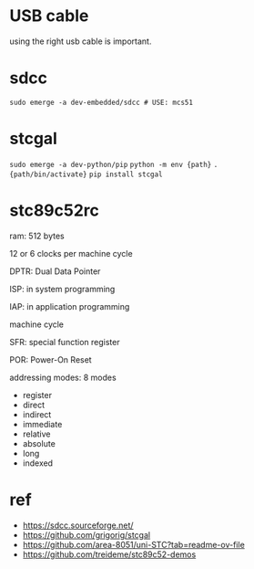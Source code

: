 # USB cable
using the right usb cable is important.

# sdcc
`sudo emerge -a dev-embedded/sdcc # USE: mcs51`

# stcgal
`sudo emerge -a dev-python/pip`
`python -m env {path}`
`. {path/bin/activate}`
`pip install stcgal`

# stc89c52rc
ram: 512 bytes

12 or 6 clocks per machine cycle

DPTR: Dual Data Pointer

ISP: in system programming

IAP: in application programming

machine cycle

SFR: special function register

POR: Power-On Reset

addressing modes: 8 modes
- register
- direct
- indirect
- immediate
- relative
- absolute
- long
- indexed

# ref
- https://sdcc.sourceforge.net/
- https://github.com/grigorig/stcgal
- https://github.com/area-8051/uni-STC?tab=readme-ov-file
- https://github.com/treideme/stc89c52-demos
